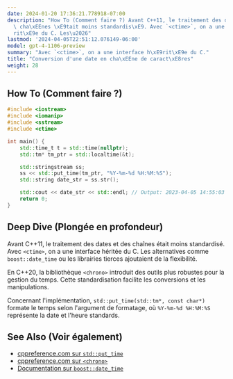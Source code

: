 ```yaml
---
date: 2024-01-20 17:36:21.778918-07:00
description: "How To (Comment faire ?) Avant C++11, le traitement des dates et des\
  \ cha\xEEnes \xE9tait moins standardis\xE9. Avec `<ctime>`, on a une interface h\xE9\
  rit\xE9e du C. Les\u2026"
lastmod: '2024-04-05T22:51:12.076149-06:00'
model: gpt-4-1106-preview
summary: "Avec `<ctime>`, on a une interface h\xE9rit\xE9e du C."
title: "Conversion d'une date en cha\xEEne de caract\xE8res"
weight: 28
---
```


## How To (Comment faire ?)
```C++
#include <iostream>
#include <iomanip>
#include <sstream>
#include <ctime>

int main() {
    std::time_t t = std::time(nullptr);
    std::tm* tm_ptr = std::localtime(&t);

    std::stringstream ss;
    ss << std::put_time(tm_ptr, "%Y-%m-%d %H:%M:%S");
    std::string date_str = ss.str();

    std::cout << date_str << std::endl; // Output: 2023-04-05 14:55:03 (par exemple)
    return 0;
}
```

## Deep Dive (Plongée en profondeur)
Avant C++11, le traitement des dates et des chaînes était moins standardisé. Avec `<ctime>`, on a une interface héritée du C. Les alternatives comme `boost::date_time` ou les librairies tierces ajoutaient de la flexibilité.

En C++20, la bibliothèque `<chrono>` introduit des outils plus robustes pour la gestion du temps. Cette standardisation facilite les conversions et les manipulations.

Concernant l'implémentation, `std::put_time(std::tm*, const char*)` formate le temps selon l'argument de formatage, où `%Y-%m-%d %H:%M:%S` représente la date et l'heure standards.

## See Also (Voir également)
- [cppreference.com sur `std::put_time`](https://en.cppreference.com/w/cpp/io/manip/put_time)
- [cppreference.com sur `<chrono>`](https://en.cppreference.com/w/cpp/header/chrono)
- [Documentation sur `boost::date_time`](https://www.boost.org/doc/libs/1_75_0/doc/html/date_time.html)

